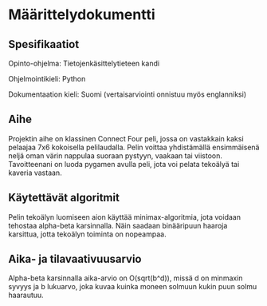 # Määrittelydokumentti

## Spesifikaatiot
Opinto-ohjelma: Tietojenkäsittelytieteen kandi

Ohjelmointikieli: Python

Dokumentaation kieli: Suomi (vertaisarviointi onnistuu myös englanniksi)

## Aihe
Projektin aihe on klassinen Connect Four peli, jossa on vastakkain kaksi pelaajaa 7x6 kokoisella pelilaudalla. 
Pelin voittaa yhdistämällä ensimmäisenä neljä oman värin nappulaa suoraan pystyyn, vaakaan tai viistoon.
Tavoitteenani on luoda pygamen avulla peli, jota voi pelata tekoälyä tai kaveria vastaan.

## Käytettävät algoritmit
Pelin tekoälyn luomiseen aion käyttää minimax-algoritmia, jota voidaan tehostaa alpha-beta karsinnalla. 
Näin saadaan binääripuun haaroja karsittua, jotta tekoälyn toiminta on nopeampaa.

## Aika- ja tilavaativuusarvio
Alpha-beta karsinnalla aika-arvio on O(sqrt(b^d)), missä d on minmaxin syvyys ja b lukuarvo, joka kuvaa kuinka moneen solmuun kukin puun solmu haarautuu.
